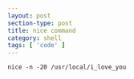 ```yaml
---
layout: post
section-type: post
title: nice command
category: shell
tags: [ 'code' ]
---
```


```shell
nice -n -20 /usr/local/i_love_you

```
